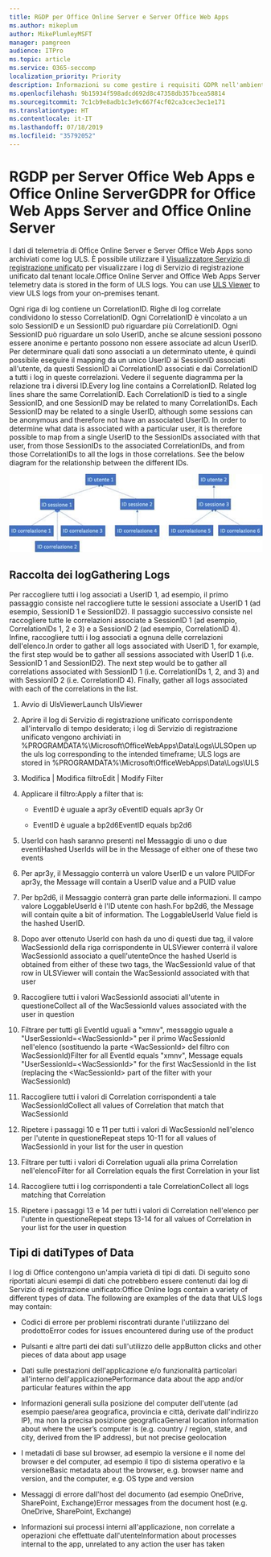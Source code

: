 ```yaml
---
title: RGDP per Office Online Server e Server Office Web Apps
ms.author: mikeplum
author: MikePlumleyMSFT
manager: pamgreen
audience: ITPro
ms.topic: article
ms.service: O365-seccomp
localization_priority: Priority
description: Informazioni su come gestire i requisiti GDPR nell'ambiente Exchange Server locale.
ms.openlocfilehash: 9b15934f598adcd692d8c47358db357bcea58814
ms.sourcegitcommit: 7c1cb9e8adb1c3e9c667f4cf02ca3cec3ec1e171
ms.translationtype: HT
ms.contentlocale: it-IT
ms.lasthandoff: 07/18/2019
ms.locfileid: "35792052"
---
```

# <a name="gdpr-for-office-web-apps-server-and-office-online-server"></a><span data-ttu-id="a785d-103">RGDP per Server Office Web Apps e Office Online Server</span><span class="sxs-lookup"><span data-stu-id="a785d-103">GDPR for Office Web Apps Server and Office Online Server</span></span>

<span data-ttu-id="a785d-p101">I dati di telemetria di Office Online Server e Server Office Web Apps sono archiviati come log ULS. È possibile utilizzare il [Visualizzatore Servizio di registrazione unificato](https://www.microsoft.com/en-us/download/details.aspx?id=44020) per visualizzare i log di Servizio di registrazione unificato dal tenant locale.</span><span class="sxs-lookup"><span data-stu-id="a785d-p101">Office Online Server and Office Web Apps Server telemetry data is stored in the form of ULS logs. You can use [ULS Viewer](https://www.microsoft.com/en-us/download/details.aspx?id=44020) to view ULS logs from your on-premises tenant.</span></span>

<span data-ttu-id="a785d-p102">Ogni riga di log contiene un CorrelationID. Righe di log correlate condividono lo stesso CorrelationID. Ogni CorrelationID è vincolato a un solo SessionID e un SessionID può riguardare più CorrelationID. Ogni SessionID può riguardare un solo UserID, anche se alcune sessioni possono essere anonime e pertanto possono non essere associate ad alcun UserID. Per determinare quali dati sono associati a un determinato utente, è quindi possibile eseguire il mapping da un unico UserID ai SessionID associati all'utente, da questi SessionID ai CorrelationID associati e dai CorrelationID a tutti i log in queste correlazioni. Vedere il seguente diagramma per la relazione tra i diversi ID.</span><span class="sxs-lookup"><span data-stu-id="a785d-p102">Every log line contains a CorrelationID. Related log lines share the same CorrelationID. Each CorrelationID is tied to a single SessionID, and one SessionID may be related to many CorrelationIDs. Each SessionID may be related to a single UserID, although some sessions can be anonymous and therefore not have an associated UserID. In order to determine what data is associated with a particular user, it is therefore possible to map from a single UserID to the SessionIDs associated with that user, from those SessionIDs to the associated CorrelationIDs, and from those CorrelationIDs to all the logs in those correlations. See the below diagram for the relationship between the different IDs.</span></span>

![](media/gdpr-for-office-online-server-image1.jpg)

## <a name="gathering-logs"></a><span data-ttu-id="a785d-112">Raccolta dei log</span><span class="sxs-lookup"><span data-stu-id="a785d-112">Gathering Logs</span></span>

<span data-ttu-id="a785d-p103">Per raccogliere tutti i log associati a UserID 1, ad esempio, il primo passaggio consiste nel raccogliere tutte le sessioni associate a UserID 1 (ad esempio, SessionID 1 e SessionID2). Il passaggio successivo consiste nel raccogliere tutte le correlazioni associate a SessionID 1 (ad esempio, CorrelationIDs 1, 2 e 3) e a SessionID 2 (ad esempio, CorrelationID 4). Infine, raccogliere tutti i log associati a ognuna delle correlazioni dell'elenco.</span><span class="sxs-lookup"><span data-stu-id="a785d-p103">In order to gather all logs associated with UserID 1, for example, the first step would be to gather all sessions associated with UserID 1 (i.e. SessionID 1 and SessionID2). The next step would be to gather all correlations associated with SessionID 1 (i.e. CorrelationIDs 1, 2, and 3) and with SessionID 2 (i.e. CorrelationID 4). Finally, gather all logs associated with each of the correlations in the list.</span></span>

1.  <span data-ttu-id="a785d-116">Avvio di UlsViewer</span><span class="sxs-lookup"><span data-stu-id="a785d-116">Launch UlsViewer</span></span>

2.  <span data-ttu-id="a785d-117">Aprire il log di Servizio di registrazione unificato corrispondente all'intervallo di tempo desiderato; i log di Servizio di registrazione unificato vengono archiviati in %PROGRAMDATA%\\Microsoft\\OfficeWebApps\\Data\\Logs\\ULS</span><span class="sxs-lookup"><span data-stu-id="a785d-117">Open up the uls log corresponding to the intended timeframe; ULS logs are stored in %PROGRAMDATA%\\Microsoft\\OfficeWebApps\\Data\\Logs\\ULS</span></span>

3.  <span data-ttu-id="a785d-118">Modifica | Modifica filtro</span><span class="sxs-lookup"><span data-stu-id="a785d-118">Edit | Modify Filter</span></span>

4.  <span data-ttu-id="a785d-119">Applicare il filtro:</span><span class="sxs-lookup"><span data-stu-id="a785d-119">Apply a filter that is:</span></span>

    -   <span data-ttu-id="a785d-120">EventID è uguale a apr3y o</span><span class="sxs-lookup"><span data-stu-id="a785d-120">EventID equals apr3y Or</span></span>

    -   <span data-ttu-id="a785d-121">EventID è uguale a bp2d6</span><span class="sxs-lookup"><span data-stu-id="a785d-121">EventID equals bp2d6</span></span>

5.  <span data-ttu-id="a785d-122">UserId con hash saranno presenti nel Messaggio di uno o due eventi</span><span class="sxs-lookup"><span data-stu-id="a785d-122">Hashed UserIds will be in the Message of either one of these two events</span></span>

6.  <span data-ttu-id="a785d-123">Per apr3y, il Messaggio conterrà un valore UserID e un valore PUID</span><span class="sxs-lookup"><span data-stu-id="a785d-123">For apr3y, the Message will contain a UserID value and a PUID value</span></span>

7.  <span data-ttu-id="a785d-p104">Per bp2d6, il Messaggio conterrà gran parte delle informazioni. Il campo valore LoggableUserId è l'ID utente con hash.</span><span class="sxs-lookup"><span data-stu-id="a785d-p104">For bp2d6, the Message will contain quite a bit of information. The LoggableUserId Value field is the hashed UserID.</span></span>

8.  <span data-ttu-id="a785d-126">Dopo aver ottenuto UserId con hash da uno di questi due tag, il valore WacSessionId della riga corrispondente in ULSViewer conterrà il valore WacSessionId associato a quell'utente</span><span class="sxs-lookup"><span data-stu-id="a785d-126">Once the hashed UserId is obtained from either of these two tags, the WacSessionId value of that row in ULSViewer will contain the WacSessionId associated with that user</span></span>

9.  <span data-ttu-id="a785d-127">Raccogliere tutti i valori WacSessionId associati all'utente in questione</span><span class="sxs-lookup"><span data-stu-id="a785d-127">Collect all of the WacSessionId values associated with the user in question</span></span>

10. <span data-ttu-id="a785d-128">Filtrare per tutti gli EventId uguali a "xmnv", messaggio uguale a "UserSessionId=\<WacSessionId\>" per il primo WacSessionId nell'elenco (sostituendo la parte \<WacSessionId\> del filtro con WacSessionId)</span><span class="sxs-lookup"><span data-stu-id="a785d-128">Filter for all EventId equals "xmnv", Message equals "UserSessionId=\<WacSessionId\>" for the first WacSessionId in the list (replacing the \<WacSessionId\> part of the filter with your WacSessionId)</span></span>

11. <span data-ttu-id="a785d-129">Raccogliere tutti i valori di Correlation corrispondenti a tale WacSessionId</span><span class="sxs-lookup"><span data-stu-id="a785d-129">Collect all values of Correlation that match that WacSessionId</span></span>

12. <span data-ttu-id="a785d-130">Ripetere i passaggi 10 e 11 per tutti i valori di WacSessionId nell'elenco per l'utente in questione</span><span class="sxs-lookup"><span data-stu-id="a785d-130">Repeat steps 10-11 for all values of WacSessionId in your list for the user in question</span></span>

13. <span data-ttu-id="a785d-131">Filtrare per tutti i valori di Correlation uguali alla prima Correlation nell'elenco</span><span class="sxs-lookup"><span data-stu-id="a785d-131">Filter for all Correlation equals the first Correlation in your list</span></span>

14. <span data-ttu-id="a785d-132">Raccogliere tutti i log corrispondenti a tale Correlation</span><span class="sxs-lookup"><span data-stu-id="a785d-132">Collect all logs matching that Correlation</span></span>

15. <span data-ttu-id="a785d-133">Ripetere i passaggi 13 e 14 per tutti i valori di Correlation nell'elenco per l'utente in questione</span><span class="sxs-lookup"><span data-stu-id="a785d-133">Repeat steps 13-14 for all values of Correlation in your list for the user in question</span></span>

## <a name="types-of-data"></a><span data-ttu-id="a785d-134">Tipi di dati</span><span class="sxs-lookup"><span data-stu-id="a785d-134">Types of Data</span></span>

<span data-ttu-id="a785d-p105">I log di Office contengono un'ampia varietà di tipi di dati. Di seguito sono riportati alcuni esempi di dati che potrebbero essere contenuti dai log di Servizio di registrazione unificato:</span><span class="sxs-lookup"><span data-stu-id="a785d-p105">Office Online logs contain a variety of different types of data. The following are examples of the data that ULS logs may contain:</span></span>

-   <span data-ttu-id="a785d-137">Codici di errore per problemi riscontrati durante l'utilizzano del prodotto</span><span class="sxs-lookup"><span data-stu-id="a785d-137">Error codes for issues encountered during use of the product</span></span>

-   <span data-ttu-id="a785d-138">Pulsanti e altre parti dei dati sull'utilizzo delle app</span><span class="sxs-lookup"><span data-stu-id="a785d-138">Button clicks and other pieces of data about app usage</span></span>

-   <span data-ttu-id="a785d-139">Dati sulle prestazioni dell'applicazione e/o funzionalità particolari all'interno dell'applicazione</span><span class="sxs-lookup"><span data-stu-id="a785d-139">Performance data about the app and/or particular features within the app</span></span>

-   <span data-ttu-id="a785d-140">Informazioni generali sulla posizione del computer dell'utente (ad esempio paese/area geografica, provincia e città, derivate dall'indirizzo IP), ma non la precisa posizione geografica</span><span class="sxs-lookup"><span data-stu-id="a785d-140">General location information about where the user’s computer is (e.g. country / region, state, and city, derived from the IP address), but not precise geolocation</span></span>

-   <span data-ttu-id="a785d-141">I metadati di base sul browser, ad esempio la versione e il nome del browser e del computer, ad esempio il tipo di sistema operativo e la versione</span><span class="sxs-lookup"><span data-stu-id="a785d-141">Basic metadata about the browser, e.g. browser name and version, and the computer, e.g. OS type and version</span></span>

-   <span data-ttu-id="a785d-142">Messaggi di errore dall'host del documento (ad esempio OneDrive, SharePoint, Exchange)</span><span class="sxs-lookup"><span data-stu-id="a785d-142">Error messages from the document host (e.g. OneDrive, SharePoint, Exchange)</span></span>

-   <span data-ttu-id="a785d-143">Informazioni sui processi interni all'applicazione, non correlate a operazioni che effettuate dall'utente</span><span class="sxs-lookup"><span data-stu-id="a785d-143">Information about processes internal to the app, unrelated to any action the user has taken</span></span>
